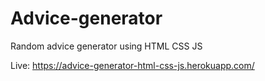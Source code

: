 # Advice-generator
Random advice generator using HTML CSS JS

Live: https://advice-generator-html-css-js.herokuapp.com/

